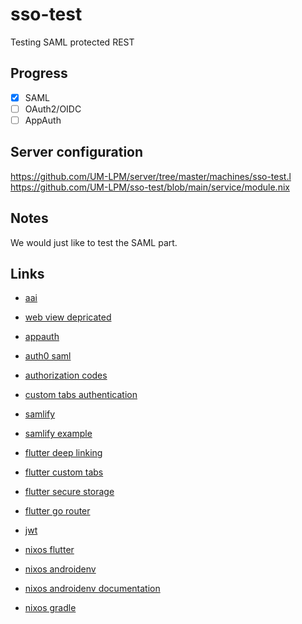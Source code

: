 # sso-test
Testing SAML protected REST

## Progress

- [x] SAML
- [ ] OAuth2/OIDC
- [ ] AppAuth

## Server configuration
https://github.com/UM-LPM/server/tree/master/machines/sso-test.l
https://github.com/UM-LPM/sso-test/blob/main/service/module.nix

## Notes
We would just like to test the SAML part.

## Links

- [aai](https://aai.arnes.si/)
- [web view depricated](https://developers.facebook.com/docs/facebook-login/android/deprecating-webviews)
- [appauth](https://github.com/openid/AppAuth-Android)

- [auth0 saml](https://auth0.com/docs/authenticate/protocols/saml/saml-sso-integrations/configure-auth0-saml-identity-provider)
- [authorization codes](https://www.quora.com/Why-does-OAuth-server-return-a-authorization-code-instead-of-access-token-in-the-first-step)
- [custom tabs authentication](https://joebirch.co/android/oauth-on-android-with-custom-tabs/)

- [samlify](https://samlify.js.org/#/)
- [samlify example](https://github.com/authenio/react-samlify)
- [flutter deep linking](https://docs.flutter.dev/development/ui/navigation/deep-linking)
- [flutter custom tabs](https://pub.dev/packages/flutter_custom_tabs)
- [flutter secure storage](https://pub.dev/packages/flutter_secure_storage)
- [flutter go router](https://pub.dev/packages/go_router)
- [jwt](https://www.npmjs.com/package/jsonwebtoken)

- [nixos flutter](https://github.com/babariviere/flutter-nix-hello-world)
- [nixos androidenv](https://github.com/NixOS/nixpkgs/tree/master/pkgs/development/mobile/androidenv)
- [nixos androidenv documentation](https://nixos.org/manual/nixpkgs/unstable/#android)
- [nixos gradle](https://nixos.wiki/wiki/Ghidra)
